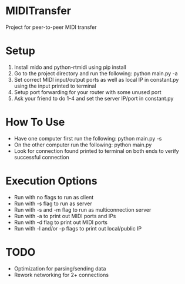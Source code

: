 # MIDITransfer
Project for peer-to-peer MIDI transfer

# Setup
1. Install mido and python-rtmidi using pip install  
2. Go to the project directory and run the following: python main.py -a
3. Set correct MIDI input/output ports as well as local IP in constant.py using the input printed to terminal
4. Setup port forwarding for your router with some unused port
5. Ask your friend to do 1-4 and set the server IP/port in constant.py

# How To Use
- Have one computer first run the following: python main.py -s
- On the other computer run the following: python main.py
- Look for connection found printed to terminal on both ends to verify successful connection

# Execution Options
- Run with no flags to run as client
- Run with -s flag to run as server
- Run with -s and -m flag to run as multiconnection server
- Run with -a to print out MIDI ports and IPs
- Run with -d flag to print out MIDI ports
- Run with -l and/or -p flags to print out local/public IP

# TODO
- Optimization for parsing/sending data
- Rework networking for 2+ connections
